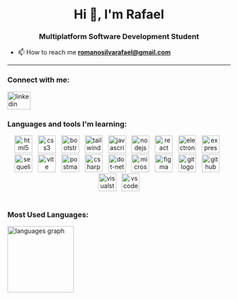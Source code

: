 <h1 align="center">Hi 👋, I'm Rafael</h1>
<h3 align="center">Multiplatform Software Development Student</h3>

- 📫 How to reach me **romanosilvarafael@gmail.com**
<hr>

<h3 align="left">Connect with me:</h3>

<p align="left">

  <a href="https://www.linkedin.com/in/rafael-romano-silva/" target="_blank">
    <img src="https://raw.githubusercontent.com/maurodesouza/profile-readme-generator/master/src/assets/icons/social/linkedin/default.svg" height="40" width="52" alt="linkedin logo"  />
  </a>

</p>

<h3 align="left">Languages ​​and tools I'm learning:</h3>

<div align="center">
  
  <img src="https://skillicons.dev/icons?i=html" height="40" alt="html5 logo"  />
  <img width="5" />
  
  <img src="https://skillicons.dev/icons?i=css" height="40" alt="css3 logo"  />
  <img width="5" />
  
  <img src="https://skillicons.dev/icons?i=bootstrap" height="40" alt="bootstrap logo"  />
  <img width="5" />
  
  <img src="https://skillicons.dev/icons?i=tailwind" height="40" alt="tailwindcss logo"  />
  <img width="5" />
  
  <img src="https://skillicons.dev/icons?i=js" height="40" alt="javascript logo"  />
  <img width="5" />

  <img src="https://cdn.simpleicons.org/nodedotjs/339933" height="40" alt="nodejs logo"  />
  <img width="5" />

  <img src="https://cdn.jsdelivr.net/gh/devicons/devicon/icons/react/react-original.svg" height="40" alt="react logo"  />
  <img width="5" />

  <img src="https://skillicons.dev/icons?i=electron" height="40" alt="electron logo"  />
  <img width="5" />
  
  <img src="https://skillicons.dev/icons?i=express" height="40" alt="express logo"  />
  <img width="5" />
  
  <img src="https://skillicons.dev/icons?i=sequelize" height="40" alt="sequelize logo"  />
  <img width="5" />

  <img src="https://skillicons.dev/icons?i=vite" height="40" alt="vite logo"  />
  <img width="5" />
  
  <img src="https://skillicons.dev/icons?i=postman" height="40" alt="postman logo"  />
  <img width="5" />
  
  <img src="https://skillicons.dev/icons?i=cs" height="40" alt="csharp logo"  />
  <img width="5" />
  
  <img src="https://skillicons.dev/icons?i=dotnet" height="40" alt="dot-net logo"  />
  <img width="5" />
  
  <img src="https://cdn.jsdelivr.net/gh/devicons/devicon/icons/microsoftsqlserver/microsoftsqlserver-plain.svg" height="40" alt="microsoftsqlserver logo"  />
  <img width="5" />
  
  <img src="https://skillicons.dev/icons?i=figma" height="40" alt="figma logo"  />
  <img width="5" />
  
  <img src="https://skillicons.dev/icons?i=git" height="40" alt="git logo"  />
  <img width="5" />
  
  <img src="https://skillicons.dev/icons?i=github" height="40" alt="github logo"  />
  <img width="5" />
  
  <img src="https://skillicons.dev/icons?i=visualstudio" height="40" alt="visualstudio logo"  />
  <img width="5" />
  
  <img src="https://skillicons.dev/icons?i=vscode" height="40" alt="vscode logo"  />
</div>

<br>

<h3 align="left">Most Used Languages: </h3>

<div align="left">
  <img src="https://github-readme-stats.vercel.app/api/top-langs?username=rafaelromwno&locale=en&hide_title=true&layout=compact&card_width=320&langs_count=5&theme=dark&hide_border=true&order=2" height="150" alt="languages graph"  />
</div>
